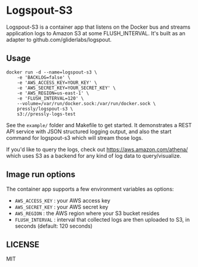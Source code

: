 # Logspout-S3

Logspout-S3 is a container app that listens on the Docker bus and streams
application logs to Amazon S3 at some FLUSH_INTERVAL. It's built as an adapter
to github.com/gliderlabs/logspout.


## Usage

```shell
docker run -d --name=logspout-s3 \
	-e 'BACKLOG=false' \
	-e 'AWS_ACCESS_KEY=YOUR_KEY' \
	-e 'AWS_SECRET_KEY=YOUR_SECRET_KEY' \
	-e 'AWS_REGION=us-east-1' \
	-e 'FLUSH_INTERVAL=120' \
	--volume=/var/run/docker.sock:/var/run/docker.sock \
	pressly/logspout-s3 \
	s3://pressly-logs-test
```

See the `example/` folder and Makefile to get started. It demonstrates a REST API
service with JSON structured logging output, and also the start command
for logspout-s3 which will stream those logs.

If you'd like to query the logs, check out https://aws.amazon.com/athena/ which
uses S3 as a backend for any kind of log data to query/visualize.


## Image run options

The container app supports a few environment variables as options:

* `AWS_ACCESS_KEY` : your AWS access key
* `AWS_SECRET_KEY` : your AWS secret key
* `AWS_REGION` : the AWS region where your S3 bucket resides
* `FLUSH_INTERVAL` : interval that collected logs are then uploaded to S3, in seconds (default: 120 seconds)


## LICENSE

MIT
